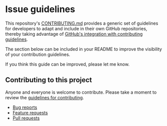 # Issue guidelines

This repository's [CONTRIBUTING.md](CONTRIBUTING.md) provides a generic set of
guidelines for developers to adapt and include in their own GitHub
repositories, thereby taking advantage of [GitHub's integration with
contributing guidelines](https://github.com/blog/1184-contributing-guidelines).

The section below can be included in your README to improve the visibility of
your contribution guidelines.

If you think this guide can be improved, please let me know.


## Contributing to this project

Anyone and everyone is welcome to contribute. Please take a moment to
review the [guidelines for contributing](CONTRIBUTING.md).

* [Bug reports](CONTRIBUTING.md#bugs)
* [Feature requests](CONTRIBUTING.md#features)
* [Pull requests](CONTRIBUTING.md#pull-requests)

